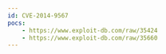 ```yaml
---
id: CVE-2014-9567
pocs:
    - https://www.exploit-db.com/raw/35424
    - https://www.exploit-db.com/raw/35660
---
```

